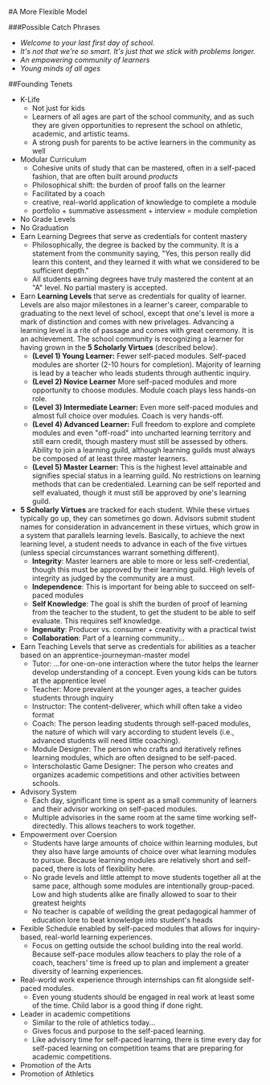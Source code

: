 #A More Flexible Model

###Possible Catch Phrases
* *Welcome to your last first day of school.*
* *It's not that we're so smart. It's just that we stick with problems longer.*
* *An empowering community of learners*
* *Young minds of all ages*

##Founding Tenets
* K-Life
  * Not just for kids
  * Learners of all ages are part of the school community, and as such they are given opportunities to represent the school on athletic, academic, and artistic teams.
  * A strong push for parents to be active learners in the community as well
* Modular Curriculum
  * Cohesive units of study that can be mastered, often in a self-paced fashion, that are often built around *products*
  * Philosophical shift: the burden of proof falls on the learner
  * Facilitated by a coach
  * creative, real-world application of knowledge to complete a module
  * portfolio + summative assessment + interview = module completion
* No Grade Levels
* No Graduation
* Earn Learning Degrees that serve as credentials for content mastery
  * Philosophically, the degree is backed by the community. It is a statement from the community saying, "Yes, this person really did learn this content, and they learned it with what we considered to be sufficient depth."
  * All students earning degrees have truly mastered the content at an "A" level. No partial mastery is accepted.
* Earn **Learning Levels** that serve as credentials for quality of learner. Levels are also major milestones in a learner's career, comparable to graduating to the next level of school, except that one's level is more a mark of distinction and comes with new privelages. Advancing a learning level is a rite of passage and comes with great ceremony. It is an achievement. The school community is recognizing a learner for having grown in the **5 Scholarly Virtues** (described below).
  * **(Level 1) Young Learner:** Fewer self-paced modules. Self-paced modules are shorter (2-10 hours for completion). Majority of learning is lead by a teacher who leads students through authentic inquiry.
  * **(Level 2) Novice Learner** More self-paced modules and more opportunity to choose modules. Module coach plays less hands-on role.
  * **(Level 3) Intermediate Learner:** Even more self-paced modules and almost full choice over modules. Coach is very hands-off.
  * **(Level 4) Advanced Learner:** Full freedom to explore and complete modules and even "off-road" into uncharted learning territory and still earn credit, though mastery must still be assessed by others. Ability to join a learning guild, although learning guilds must always be composed of at least three master learners.
  * **(Level 5) Master Learner:** This is the highest level attainable and signifies special status in a learning guild. No restrictions on learning methods that can be credentialed. Learning can be self reported and self evaluated, though it must still be approved by one's learning guild.
* **5 Scholarly Virtues** are tracked for each student. While these virtues typically go up, they can sometimes go down. Advisors submit student names for consideration in advancement in these virtues, which grow in a system that parallels learning levels. Basically, to achieve the next learning level, a student needs to advance in each of the five virtues (unless special circumstances warrant something different).
  * **Integrity**: Master learners are able to more or less self-credential, though this must be approved by their learning guild. High levels of integrity as judged by the community are a must.
  * **Independence**: This is important for being able to succeed on self-paced modules
  * **Self Knowledge**: The goal is shift the burden of proof of learning from the teacher to the student, to get the student to be able to self evaluate. This requires self knowledge.
  * **Ingenuity**: Producer vs. consumer + creativity with a practical twist
  * **Collaboration**: Part of a learning community...
* Earn Teaching Levels that serve as credentials for abilities as a teacher based on an apprentice-journeyman-master model
  * Tutor: ...for one-on-one interaction where the tutor helps the learner develop understanding of a concept. Even young kids can be tutors at the apprentice level
  * Teacher: More prevalent at the younger ages, a teacher guides students through inquiry
  * Instructor: The content-deliverer, which whill often take a video format
  * Coach: The person leading students through self-paced modules, the nature of which will vary according to student levels (i.e., advanced students will need little coaching).
  * Module Designer: The person who crafts and iteratively refines learning modules, which are often designed to be self-paced.
  * Interscholastic Game Designer: The person who creates and organizes academic competitions and other activities between schools.
* Advisory System
  * Each day, significant time is spent as a small community of learners and their advisor working on self-paced modules.
  * Multiple advisories in the same room at the same time working self-directedly. This allows teachers to work together.
* Empowerment over Coersion
  * Students have large amounts of choice within learning modules, but they also have large amounts of choice over what learning modules to pursue. Because learning modules are relatively short and self-paced, there is lots of flexibility here.
  * No grade levels and little attempt to move students together all at the same pace, although some modules are intentionally group-paced. Low and high students alike are finally allowed to soar to their greatest heights
  * No teacher is capable of weilding the great pedagogical hammer of education lore to beat knowledge into student's heads
* Fexible Schedule enabled by self-paced modules that allows for inquiry-based, real-world learning experiences.
  * Focus on getting outside the school building into the real world. Because self-pace modules allow teachers to play the role of a coach, teachers' time is freed up to plan and implement a greater diversity of learning experiences.
* Real-world work experience through internships can fit alongside self-paced modules.
  * Even young students should be engaged in real work at least some of the time. Child labor is a good thing if done right.
* Leader in academic competitions
  * Similar to the role of athletics today...
  * Gives focus and purpose to the self-paced learning.
  * Like advisory time for self-paced learning, there is time every day for self-paced learning on competition teams that are preparing for academic competitions.
* Promotion of the Arts
* Promotion of Athletics
